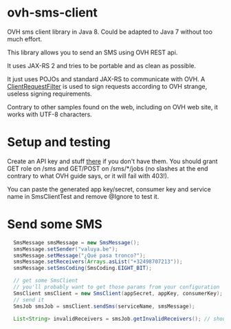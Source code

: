 # ovh-sms-client
OVH sms client library in Java 8. Could be adapted to Java 7 without too much effort.

This library allows you to send an SMS using OVH REST api.

It uses JAX-RS 2 and tries to be portable and as clean as possible.

It just uses POJOs and standard JAX-RS to communicate with OVH. A [ClientRequestFilter](https://docs.oracle.com/javaee/7/api/javax/ws/rs/client/ClientRequestFilter.html) is used to sign requests according to OVH strange, useless signing requirements.

Contrary to other samples found on the web, including on OVH web site, it works with UTF-8 characters.

# Setup and testing
Create an API key and stuff [there](https://eu.api.ovh.com/createToken/?GET=/sms&GET=/sms/*/jobs&POST=/sms/*/jobs&duration=2592000) if you don't have them. You should grant GET role on /sms and GET/POST on /sms/*/jobs (no slashes at the end contrary to what OVH guide says, or it will fail with 403!).

You can paste the generated app key/secret, consumer key and service name in SmsClientTest and remove @Ignore to test it.

# Send some SMS
```java
  SmsMessage smsMessage = new SmsMessage();
  smsMessage.setSender("valuya.be");
  smsMessage.setMessage("¿Qué pasa tronco?");
  smsMessage.setReceivers(Arrays.asList("+32498707213"));
  smsMessage.setSmsCoding(SmsCoding.EIGHT_BIT);

  // get some SmsClient
  // you'll probably want to get those params from your configuration
  SmsClient smsClient = new SmsClient(appSecret, appKey, consumerKey);
  // send it
  SmsJob smsJob = smsClient.sendSms(serviceName, smsMessage);

  List<String> invalidReceivers = smsJob.getInvalidReceivers(); // should be empty if everything is ok
```
